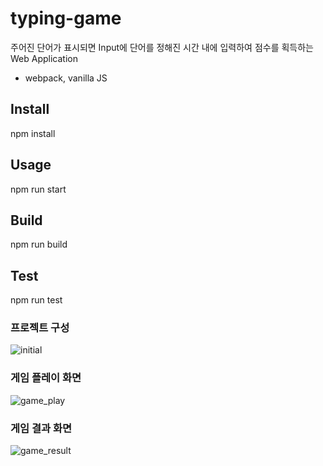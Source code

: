 # typing-game

주어진 단어가 표시되면 Input에 단어를 정해진 시간 내에 입력하여 점수를 획득하는 Web Application
* webpack, vanilla JS

## Install
  npm install
## Usage
  npm run start
## Build
  npm run build
## Test
  npm run test
  



### 프로젝트 구성
![initial](https://user-images.githubusercontent.com/80272087/111021747-f71b3d00-8411-11eb-871a-05208734c2a8.PNG)



### 게임 플레이 화면
![game_play](https://user-images.githubusercontent.com/80272087/111021840-6ee96780-8412-11eb-8c77-bf90e32c4a12.PNG)



### 게임 결과 화면
![game_result](https://user-images.githubusercontent.com/80272087/111021842-70b32b00-8412-11eb-8425-2cab09e69d1e.PNG)
